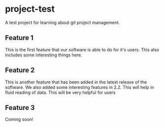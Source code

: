 # project-test
A test project for learning about git project management.

## Feature 1
This is the first feature that our software is able to do for it's users.
This also includes some interesting things here.

## Feature 2
This is another feature that has been added in the latest release of the software.
We also added some interesting features in 2.2. This will help in fluid reading of data.
This will be very helpful for users

## Feature 3
Coming soon!
